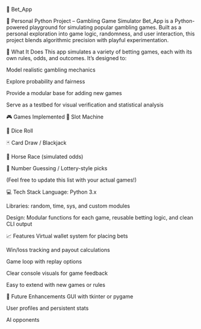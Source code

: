 🎲 Bet_App

🧪 Personal Python Project – Gambling Game Simulator
Bet_App is a Python-powered playground for simulating popular gambling games. Built as a personal exploration into game logic, randomness, and user interaction, this project blends algorithmic precision with playful experimentation.

🧠 What It Does
This app simulates a variety of betting games, each with its own rules, odds, and outcomes. It’s designed to:

Model realistic gambling mechanics

Explore probability and fairness

Provide a modular base for adding new games

Serve as a testbed for visual verification and statistical analysis

🎮 Games Implemented
🎰 Slot Machine

🎲 Dice Roll

🃏 Card Draw / Blackjack

🐎 Horse Race (simulated odds)

🔢 Number Guessing / Lottery-style picks

(Feel free to update this list with your actual games!)

💻 Tech Stack
Language: Python 3.x

Libraries: random, time, sys, and custom modules

Design: Modular functions for each game, reusable betting logic, and clean CLI output

📈 Features
Virtual wallet system for placing bets

Win/loss tracking and payout calculations

Game loop with replay options

Clear console visuals for game feedback

Easy to extend with new games or rules

🚀 Future Enhancements
GUI with tkinter or pygame

User profiles and persistent stats

AI opponents
